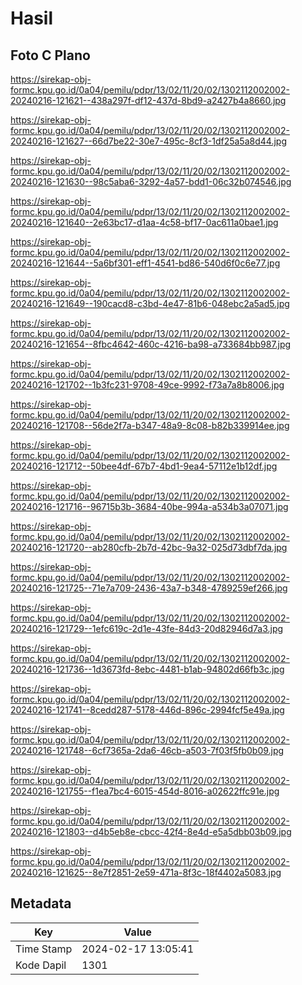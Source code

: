 # Hasil

## Foto C Plano

https://sirekap-obj-formc.kpu.go.id/0a04/pemilu/pdpr/13/02/11/20/02/1302112002002-20240216-121621--438a297f-df12-437d-8bd9-a2427b4a8660.jpg

https://sirekap-obj-formc.kpu.go.id/0a04/pemilu/pdpr/13/02/11/20/02/1302112002002-20240216-121627--66d7be22-30e7-495c-8cf3-1df25a5a8d44.jpg

https://sirekap-obj-formc.kpu.go.id/0a04/pemilu/pdpr/13/02/11/20/02/1302112002002-20240216-121630--98c5aba6-3292-4a57-bdd1-06c32b074546.jpg

https://sirekap-obj-formc.kpu.go.id/0a04/pemilu/pdpr/13/02/11/20/02/1302112002002-20240216-121640--2e63bc17-d1aa-4c58-bf17-0ac611a0bae1.jpg

https://sirekap-obj-formc.kpu.go.id/0a04/pemilu/pdpr/13/02/11/20/02/1302112002002-20240216-121644--5a6bf301-eff1-4541-bd86-540d6f0c6e77.jpg

https://sirekap-obj-formc.kpu.go.id/0a04/pemilu/pdpr/13/02/11/20/02/1302112002002-20240216-121649--190cacd8-c3bd-4e47-81b6-048ebc2a5ad5.jpg

https://sirekap-obj-formc.kpu.go.id/0a04/pemilu/pdpr/13/02/11/20/02/1302112002002-20240216-121654--8fbc4642-460c-4216-ba98-a733684bb987.jpg

https://sirekap-obj-formc.kpu.go.id/0a04/pemilu/pdpr/13/02/11/20/02/1302112002002-20240216-121702--1b3fc231-9708-49ce-9992-f73a7a8b8006.jpg

https://sirekap-obj-formc.kpu.go.id/0a04/pemilu/pdpr/13/02/11/20/02/1302112002002-20240216-121708--56de2f7a-b347-48a9-8c08-b82b339914ee.jpg

https://sirekap-obj-formc.kpu.go.id/0a04/pemilu/pdpr/13/02/11/20/02/1302112002002-20240216-121712--50bee4df-67b7-4bd1-9ea4-57112e1b12df.jpg

https://sirekap-obj-formc.kpu.go.id/0a04/pemilu/pdpr/13/02/11/20/02/1302112002002-20240216-121716--96715b3b-3684-40be-994a-a534b3a07071.jpg

https://sirekap-obj-formc.kpu.go.id/0a04/pemilu/pdpr/13/02/11/20/02/1302112002002-20240216-121720--ab280cfb-2b7d-42bc-9a32-025d73dbf7da.jpg

https://sirekap-obj-formc.kpu.go.id/0a04/pemilu/pdpr/13/02/11/20/02/1302112002002-20240216-121725--71e7a709-2436-43a7-b348-4789259ef266.jpg

https://sirekap-obj-formc.kpu.go.id/0a04/pemilu/pdpr/13/02/11/20/02/1302112002002-20240216-121729--1efc619c-2d1e-43fe-84d3-20d82946d7a3.jpg

https://sirekap-obj-formc.kpu.go.id/0a04/pemilu/pdpr/13/02/11/20/02/1302112002002-20240216-121736--1d3673fd-8ebc-4481-b1ab-94802d66fb3c.jpg

https://sirekap-obj-formc.kpu.go.id/0a04/pemilu/pdpr/13/02/11/20/02/1302112002002-20240216-121741--8cedd287-5178-446d-896c-2994fcf5e49a.jpg

https://sirekap-obj-formc.kpu.go.id/0a04/pemilu/pdpr/13/02/11/20/02/1302112002002-20240216-121748--6cf7365a-2da6-46cb-a503-7f03f5fb0b09.jpg

https://sirekap-obj-formc.kpu.go.id/0a04/pemilu/pdpr/13/02/11/20/02/1302112002002-20240216-121755--f1ea7bc4-6015-454d-8016-a02622ffc91e.jpg

https://sirekap-obj-formc.kpu.go.id/0a04/pemilu/pdpr/13/02/11/20/02/1302112002002-20240216-121803--d4b5eb8e-cbcc-42f4-8e4d-e5a5dbb03b09.jpg

https://sirekap-obj-formc.kpu.go.id/0a04/pemilu/pdpr/13/02/11/20/02/1302112002002-20240216-121625--8e7f2851-2e59-471a-8f3c-18f4402a5083.jpg


## Metadata

| Key        | Value               |
| ---------- | ------------------- |
| Time Stamp | 2024-02-17 13:05:41 |
| Kode Dapil | 1301                |



